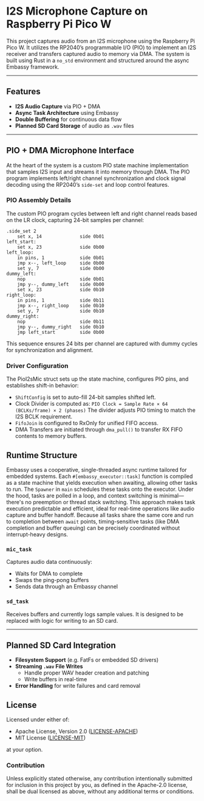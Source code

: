 # I2S Microphone Capture on Raspberry Pi Pico W

This project captures audio from an I2S microphone using the Raspberry Pi Pico W. It utilizes the RP2040’s programmable I/O (PIO) to implement an I2S receiver and transfers captured audio to memory via DMA. The system is built using Rust in a `no_std` environment and structured around the async Embassy framework.

---

## Features

- **I2S Audio Capture** via PIO + DMA  
- **Async Task Architecture** using Embassy  
- **Double Buffering** for continuous data flow  
- **Planned SD Card Storage** of audio as `.wav` files  

---

## PIO + DMA Microphone Interface

At the heart of the system is a custom PIO state machine implementation that samples I2S input and streams it into memory through DMA. The PIO program implements left/right channel synchronization and clock signal decoding using the RP2040’s `side-set` and loop control features.

### PIO Assembly Details

The custom PIO program cycles between left and right channel reads based on the LR clock, capturing 24-bit samples per channel:

```assembly
.side_set 2
    set x, 14              side 0b01
left_start:
    set x, 23              side 0b00
left_loop:
    in pins, 1             side 0b01
    jmp x--, left_loop     side 0b00
    set y, 7               side 0b00
dummy_left:
    nop                    side 0b01
    jmp y--, dummy_left    side 0b00
    set x, 23              side 0b10
right_loop:
    in pins, 1             side 0b11
    jmp x--, right_loop    side 0b10
    set y, 7               side 0b10
dummy_right:
    nop                    side 0b11
    jmp y--, dummy_right   side 0b10
    jmp left_start         side 0b00
```
This sequence ensures 24 bits per channel are captured with dummy cycles for synchronization and alignment.

### Driver Configuration

The PioI2sMic struct sets up the state machine, configures PIO pins, and establishes shift-in behavior:
- `ShiftConfig` is set to auto-fill 24-bit samples shifted left.
- Clock Divider is computed as:
```PIO Clock = Sample Rate × 64 (BCLKs/frame) × 2 (phases)```
The divider adjusts PIO timing to match the I2S BCLK requirement.
- `FifoJoin` is configured to RxOnly for unified FIFO access.
- DMA Transfers are initiated through `dma_pull()` to transfer RX FIFO contents to memory buffers.

## Runtime Structure
Embassy uses a cooperative, single-threaded async runtime tailored for embedded systems. Each `#[embassy_executor::task]` function is compiled as a state machine that yields execution when awaiting, allowing other tasks to run. The `Spawner` in `main` schedules these tasks onto the executor. Under the hood, tasks are polled in a loop, and context switching is minimal—there's no preemption or thread stack switching. This approach makes task execution predictable and efficient, ideal for real-time operations like audio capture and buffer handoff. Because all tasks share the same core and run to completion between `await` points, timing-sensitive tasks (like DMA completion and buffer queuing) can be precisely coordinated without interrupt-heavy designs.

### `mic_task`

Captures audio data continuously:

- Waits for DMA to complete  
- Swaps the ping-pong buffers  
- Sends data through an Embassy channel  

### `sd_task`

Receives buffers and currently logs sample values. It is designed to be replaced with logic for writing to an SD card.

---

## Planned SD Card Integration

- **Filesystem Support** (e.g. FatFs or embedded SD drivers)  
- **Streaming `.wav` File Writes**
  - Handle proper WAV header creation and patching  
  - Write buffers in real-time  
- **Error Handling** for write failures and card removal  

## License

Licensed under either of:

- Apache License, Version 2.0 ([LICENSE-APACHE](LICENSE-APACHE))
- MIT License ([LICENSE-MIT](LICENSE-MIT))

at your option.

### Contribution

Unless explicitly stated otherwise, any contribution intentionally submitted for inclusion in this project by you, as defined in the Apache-2.0 license, shall be dual licensed as above, without any additional terms or conditions.